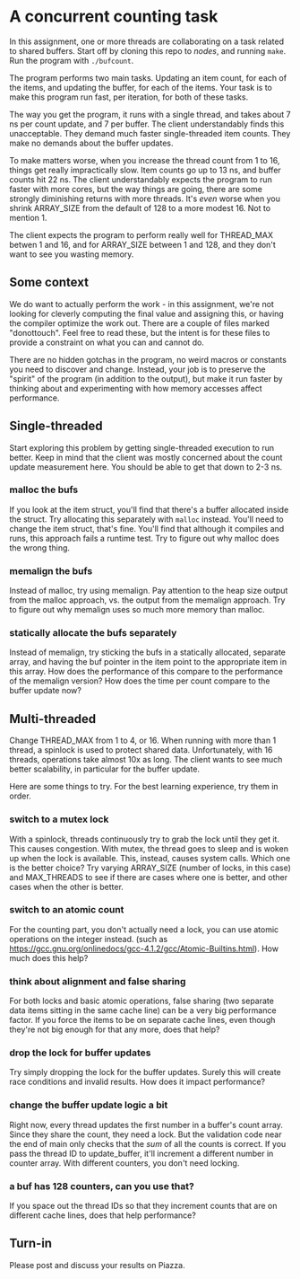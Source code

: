 # A concurrent counting task

In this assignment, one or more threads are collaborating on a task related to shared buffers. Start off by cloning this repo to *nodes*, and running ``make``. Run the program with ``./bufcount``. 

The program performs two main tasks. Updating an item count, for each of the items, and updating the buffer, for each of the items. Your task is to make this program run fast, per iteration, for both of these tasks. 

The way you get the program, it runs with a single thread, and takes about 7 ns per count update, and 7 per buffer. The client understandably finds this unacceptable. They demand much faster single-threaded item counts. They make no demands about the buffer updates.

To make matters worse, when you increase the thread count from 1 to 16, things get really impractically slow. Item counts go up to 13 ns, and buffer counts hit 22 ns. The client understandably expects the program to run faster with more cores, but the way things are going, there are some strongly diminishing returns with more threads. It's *even* worse when you shrink ARRAY_SIZE from the default of 128 to a more modest 16. Not to mention 1.

The client expects the program to perform really well for THREAD_MAX betwen 1 and 16, and for ARRAY_SIZE between 1 and 128, and they don't want to see you wasting memory.

## Some context

We do want to actually perform the work - in this assignment, we're not looking for cleverly computing the final value and assigning this, or having the compiler optimize the work out. There are a couple of files marked "donottouch". Feel free to read these, but the intent is for these files to provide a constraint on what you can and cannot do. 

There are no hidden gotchas in the program, no weird macros or constants you need to discover and change. Instead, your job is to preserve the "spirit" of the program (in addition to the output), but make it run faster by thinking about and experimenting with how memory accesses affect performance. 

## Single-threaded

Start exploring this problem by getting single-threaded execution to run better. Keep in mind that the client was mostly concerned about the count update measurement here. You should be able to get that down to 2-3 ns. 

### malloc the bufs
If you look at the item struct, you'll find that there's a buffer allocated inside the struct. Try allocating this separately with ``malloc`` instead. You'll need to change the item struct, that's fine. You'll find that although it compiles and runs, this approach fails a runtime test. Try to figure out why malloc does the wrong thing.

### memalign the bufs
Instead of malloc, try using memalign. Pay attention to the heap size output from the malloc approach, vs. the output from the memalign approach. Try to figure out why memalign uses so much more memory than malloc. 

### statically allocate the bufs separately
Instead of memalign, try sticking the bufs in a statically allocated, separate array, and having the buf pointer in the item point to the appropriate item in this array. 
How does the performance of this compare to the performance of the memalign version? How does the time per count compare to the buffer update now?

## Multi-threaded

Change THREAD_MAX from 1 to 4, or 16. When running with more than 1 thread, a spinlock is used to protect shared data. Unfortunately, with 16 threads, operations take almost 10x as long.
The client wants to see much better scalability, in particular for the buffer update.

Here are some things to try. For the best learning experience, try them in order.

### switch to a mutex lock

With a spinlock, threads continuously try to grab the lock until they get it. This causes congestion. With mutex, the thread goes to sleep and is woken up when the lock is available. This, instead, causes system calls. Which one is the better choice? Try varying ARRAY_SIZE (number of locks, in this case) and MAX_THREADS to see if there are cases where one is better, and other cases when the other is better.

### switch to an atomic count

For the counting part, you don't actually need a lock, you can use atomic operations on the integer instead. (such as https://gcc.gnu.org/onlinedocs/gcc-4.1.2/gcc/Atomic-Builtins.html). How much does this help?

### think about alignment and false sharing

For both locks and basic atomic operations, false sharing (two separate data items sitting in the same cache line) can be a very big performance factor. 
If you force the items to be on separate cache lines, even though they're not big enough for that any more, does that help? 

### drop the lock for buffer updates

Try simply dropping the lock for the buffer updates. Surely this will create race conditions and invalid results. How does it impact performance?

### change the buffer update logic a bit

Right now, every thread updates the first number in a buffer's count array. Since they share the count, they need a lock. But the validation code near the end of main only checks that the *sum* of all the counts is correct. If you pass the thread ID to update_buffer, it'll increment a different number in counter array. With different counters, you don't need locking.

### a buf has 128 counters, can you use that?

If you space out the thread IDs so that they increment counts that are on different cache lines, does that help performance?

## Turn-in

Please post and discuss your results on Piazza. 
